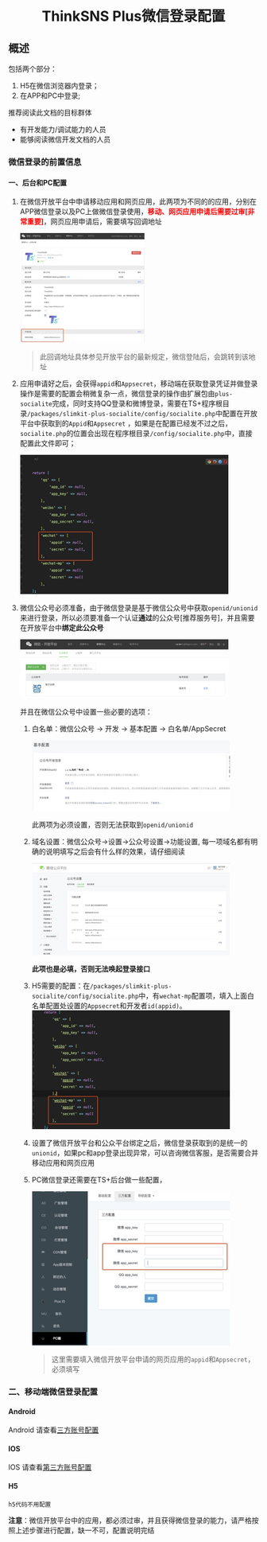 # <p align = "center" >ThinkSNS Plus微信登录配置</p>


## 概述

包括两个部分：

1. H5在微信浏览器内登录；
2. 在APP和PC中登录;

推荐阅读此文档的目标群体

- 有开发能力/调试能力的人员
- 能够阅读微信开发文档的人员

### 微信登录的前置信息

#### 一、后台和PC配置

1. 在微信开放平台中申请移动应用和网页应用，此两项为不同的的应用，分别在APP微信登录以及PC上做微信登录使用，<font color = "red">**移动、网页应用申请后需要过审[非常重要]**</font>，网页应用申请后，需要填写回调地址

	![微信回调](../../images/pic_wx_login_callback.png)

	> 此回调地址具体参见开放平台的最新规定，微信登陆后，会跳转到该地址

2. 应用申请好之后，会获得`appid`和`Appsecret`，移动端在获取登录凭证并做登录操作是需要的配置会稍微复杂一点，微信登录的操作由扩展包由`plus-socialite`完成，同时支持QQ登录和微博登录，需要在TS+程序根目录`/packages/slimkit-plus-socialite/config/socialite.php`中配置在开放平台中获取到的`Appid`和`Appsecret`
，如果是在配置已经发不过之后，`socialite.php`的位置会出现在程序根目录`/config/socialite.php`中，直接配置此文件即可；

	![微信回调](../../images/pic_server_wx_appid.png)

3. 微信公众号必须准备，由于微信登录是基于微信公众号中获取`openid/unionid`来进行登录，所以必须要准备一个认证**通过**的公众号[推荐服务号]，并且需要在开放平台中**绑定此公众号**

	![微信回调](../../images/pic_bind_wx_gongzonghao.png)
		
	并且在微信公众号中设置一些必要的选项：
	
	1. 白名单：微信公众号 -> 开发 -> 基本配置 -> 白名单/AppSecret
	
		![微信回调](../../images/pic_wx_baimingdan.png)
	
		此两项为必须设置，否则无法获取到`openid/unionid`
		
	2. 域名设置：微信公众号->设置->公众号设置->功能设置, 每一项域名都有明确的说明填写之后会有什么样的效果，请仔细阅读
	
		![微信回调](../../images/pic_wx_gongzonghao_config.png)
	

		**此项也是必填，否则无法唤起登录接口**
		
	3. H5需要的配置：在`/packages/slimkit-plus-socialite/config/socialite.php`中，有`wechat-mp`配置项，填入上面白名单配置处设置的`Appsecret`和开发者`id(appid)`。
		![微信回调](../../images/pic_wx_wechattmp.png)


	4. 设置了微信开放平台和公众平台绑定之后，微信登录获取到的是统一的`unionid`，如果pc和app登录出现异常，可以咨询微信客服，是否需要合并移动应用和网页应用

	5. PC微信登录还需要在TS+后台做一些配置，
	
		![微信回调](../../images/pic_pc_third_config.png)

		> 这里需要填入微信开放平台申请的网页应用的`appid`和`Appsecret`，必须填写
		
		
### 二、移动端微信登录配置

#### Android 

Android 请查看[三方账号配置](https://github.com/slimkit/thinksns-plus-guide/blob/master/%E6%8A%80%E6%9C%AF%E6%96%87%E6%A1%A3/Android-Platform/document/tutorial/SecondaryDevelopmentResourceReplaceTutorial.md#%E7%AC%AC%E4%B8%89%E6%96%B9%E8%B4%A6%E5%8F%B7%E9%85%8D%E7%BD%AE)
	
#### IOS 
IOS 请查看[第三方账号配置](https://github.com/slimkit/thinksns-plus-guide/blob/master/%E6%8A%80%E6%9C%AF%E6%96%87%E6%A1%A3/iOS%E7%AB%AF/TS+%20iOS%E7%AB%AF%E5%BA%94%E7%94%A8%E9%85%8D%E7%BD%AE.md#%E7%AC%AC%E4%B8%89%E6%96%B9%E8%B4%A6%E5%8F%B7%E9%85%8D%E7%BD%AE)
#### H5 
	h5代码不用配置


		
**注意**：微信开放平台中的应用，都必须过审，并且获得微信登录的能力，请严格按照上述步骤进行配置，缺一不可，配置说明完结

